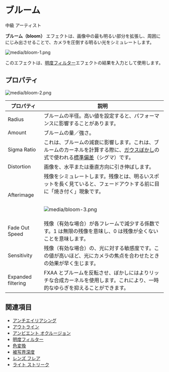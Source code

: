 # ブルーム
<!--
# Bloom
-->

<span class="badge text-bg-primary">中級</span>
<span class="badge text-bg-success">アーティスト</span>
<!--
<span class="badge text-bg-primary">Intermediate</span>
<span class="badge text-bg-success">Artist</span>
-->

**ブルーム（bloom）** エフェクトは、画像中の最も明るい部分を拡張し、周囲ににじみ出させることで、カメラを圧倒する明るい光をシミュレートします。
<!--
The **bloom** effect takes the brightest areas of an image, extends them, and bleeds them into the surrounding areas to simulate bright light overwhelming the camera.
-->

![media/bloom-1.png](media/bloom-1.png) 

このエフェクトは、[明度フィルター](bright-filter.md)エフェクトの結果を入力として使用します。
<!--
It uses the result of the [bright filter](bright-filter.md) effect as input.
-->

## プロパティ
<!--
## Properties
-->

![media/bloom-2.png](media/bloom-2.png) 

| プロパティ      | 説明
| -------------- | ---- 
| Radius         | ブルームの半径。高い値を設定すると、パフォーマンスに影響することがあります。
| Amount         | ブルームの量／強さ。
| Sigma Ratio    | これは、ブルームの減衰に影響します。これは、ブルームのカーネルを計算する際に、[ガウスぼかし](https://ja.wikipedia.org/wiki/%E3%82%AC%E3%82%A6%E3%82%B7%E3%82%A2%E3%83%B3%E3%81%BC%E3%81%8B%E3%81%97)の式で使われる[標準偏差](https://ja.wikipedia.org/wiki/%E6%A8%99%E6%BA%96%E5%81%8F%E5%B7%AE)（シグマ）です。
| Distortion     | 画像を、水平または垂直方向に引き伸ばします。
| Afterimage     | 残像をシミュレートします。残像とは、明るいスポットを長く見ていると、フェードアウトする前に目に「焼き付く」現象です。<p><br>![media/bloom-3.png](media/bloom-3.png)                                                                        
| Fade Out Speed | 残像（有効な場合）が各フレームで減少する係数です。1 は無限の残像を意味し、0 は残像が全くないことを意味します。
| Sensitivity    | 残像（有効な場合）の、光に対する敏感度です。この値が高いほど、光にカメラの焦点を合わせたときの効果が早く生じます。
| Expanded filtering | FXAA とブルームを反転させ、ぼかしにはよりリッチな合成カーネルを使用します。これにより、一時的なゆらぎを抑えることができます。

<!--
| Property       | Description 
| -------------- | ---- 
| Radius         | Radius of the bloom. Note that high values can affect performance.        
| Amount         | Amount/strength of bloom. 
| Sigma Ratio    | This affects the fall-off of the bloom. It's the [standard deviation](http://en.wikipedia.org/wiki/Standard_deviation) (sigma) used in the [Gaussian blur](http://en.wikipedia.org/wiki/Gaussian_blur) formula when calculating the kernel of the bloom. 
| Distortion     | Stretches the image horizontally or vertically.
| Afterimage     | Simulates [afterimage (Wikipedia)](http://en.wikipedia.org/wiki/Afterimage) — the effect of bright spots "burning" into the  retina the longer you look at them, before fading away.  <p><br>![media/bloom-3.png](media/bloom-3.png)                                                                        
| Fade Out Speed | The factor by which the afterimage (if enabled) decreases at each frame (1 means infinite persistence, while 0 means no persistence at all)
| Sensitivity    | How sensitive the afterimage (if enabled) is to light. The higher this value is, the faster the effect is created when the camera focuses on a light.
| Expanded filtering | Reverses FXAA and bloom, and uses a richer convolution kernel during blurring. This helps reduce temporal shimmering.
-->

## 関連項目
<!--
## See also
-->

* [アンチエイリアシング](anti-aliasing.md)
* [アウトライン](outline.md)
* [アンビエント オクルージョン](ambient-occlusion.md)
* [明度フィルター](bright-filter.md)
* [色変換](color-transforms/index.md)
* [被写界深度](depth-of-field.md)
* [レンズ フレア](lens-flare.md)
* [ライト ストリーク](light-streaks.md)

<!--
* [Anti-aliasing](anti-aliasing.md)
* [Outline](outline.md)
* [Ambient occlusion](ambient-occlusion.md)
* [Bright filter](bright-filter.md)
* [Color transforms](color-transforms/index.md)
* [Depth of field](depth-of-field.md)
* [Lens flare](lens-flare.md)
* [Light streaks](light-streaks.md)
-->

